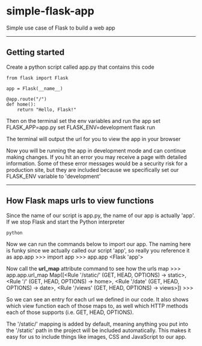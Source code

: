 # simple-flask-app
Simple use case of Flask to build a web app

---
## Getting started
Create a python script called app.py that contains this code

    from flask import Flask

    app = Flask(__name__)

    @app.route("/")
    def home():
        return "Hello, Flask!"

Then on the terminal set the env variables and run the app
    set FLASK_APP=app.py
    set FLASK_ENV=development
    flask run

The terminal will output the url for you to view the app in your browser

Now you will be running the app in development mode and can continue making changes. If you hit an error you may receive a page with detailed information. Some of these error messages would be a security risk for a production site, but they are included because we specifically set our FLASK_ENV variable to 'development'

---
## How Flask maps urls to view functions
Since the name of our script is app.py, the name of our app is actually 'app'. If we stop Flask and start the
Python interpreter 

    python

Now we can run the commands below to import our app. The naming here is funky since we actually called our script 'app', so really you reference it as app.app
    >>> import app
    >>> app.app
    <Flask 'app'>

Now call the **url_map** attribute command to see how the urls map
    >>> app.app.url_map
    Map([<Rule '/static/<filename>' (GET, HEAD, OPTIONS) -> static>,
    <Rule '/' (GET, HEAD, OPTIONS) -> home>,
    <Rule '/date' (GET, HEAD, OPTIONS) -> date>,
    <Rule '/views' (GET, HEAD, OPTIONS) -> views>])
    >>>

So we can see an entry for each url we defined in our code. It also shows which view function each of those maps to, as well which HTTP methods each of those supports (i.e. GET, HEAD, OPTIONS).

The '/static/<filename>' mapping is added by default, meaning anything you put into the '/static' path in the project will be included automatically. This makes it easy for us to include things like images, CSS and JavaScript to our app.
